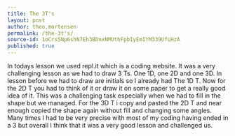 ```yaml
---
title: The 3T's
layout: post
author: theo.mortensen
permalink: /the-3t's/
source-id: 1oCrs5Np6shN7Eh3BDnxNMUthFpbIyEmIYM339UfLHzA
published: true
---
```

In todays lesson we used repl.it which is a coding website. It was a very challenging lesson as we had to draw 3 Ts. One 1D, one 2D and one 3D. In lesson before we had to draw are initials so I already had The 1D T. Now for the 2D T you had to think of it or draw it on some paper to get a really good idea of it. This was a challenging task especially when we had to fill in the shape but we managed. For the 3D T i copy and pasted the 2D  T and near enough copied the shape again without fill and changing some angles. Many times I had to be very precise with most of my coding having ended in a 3 but overall I think that it was a very good lesson and challenged us.

